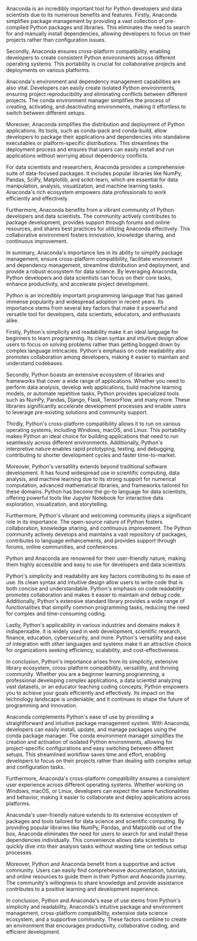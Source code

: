 Anaconda is an incredibly important tool for Python developers and data scientists due to its numerous benefits and features. Firstly, Anaconda simplifies package management by providing a vast collection of pre-compiled Python packages and libraries. This eliminates the need to search for and manually install dependencies, allowing developers to focus on their projects rather than configuration issues. 

Secondly, Anaconda ensures cross-platform compatibility, enabling developers to create consistent Python environments across different operating systems. This portability is crucial for collaborative projects and deployments on various platforms. 

Anaconda's environment and dependency management capabilities are also vital. Developers can easily create isolated Python environments, ensuring project reproducibility and eliminating conflicts between different projects. The conda environment manager simplifies the process of creating, activating, and deactivating environments, making it effortless to switch between different setups. 

Moreover, Anaconda simplifies the distribution and deployment of Python applications. Its tools, such as conda-pack and conda-build, allow developers to package their applications and dependencies into standalone executables or platform-specific distributions. This streamlines the deployment process and ensures that users can easily install and run applications without worrying about dependency conflicts.

For data scientists and researchers, Anaconda provides a comprehensive suite of data-focused packages. It includes popular libraries like NumPy, Pandas, SciPy, Matplotlib, and scikit-learn, which are essential for data manipulation, analysis, visualization, and machine learning tasks. Anaconda's rich ecosystem empowers data professionals to work efficiently and effectively.

Furthermore, Anaconda benefits from a vibrant community of Python developers and data scientists. The community actively contributes to package development, provides support through forums and online resources, and shares best practices for utilizing Anaconda effectively. This collaborative environment fosters innovation, knowledge sharing, and continuous improvement.

In summary, Anaconda's importance lies in its ability to simplify package management, ensure cross-platform compatibility, facilitate environment and dependency management, streamline distribution and deployment, and provide a robust ecosystem for data science. By leveraging Anaconda, Python developers and data scientists can focus on their core tasks, enhance productivity, and accelerate project development.

Python is an incredibly important programming language that has gained immense popularity and widespread adoption in recent years. Its importance stems from several key factors that make it a powerful and versatile tool for developers, data scientists, educators, and enthusiasts alike.

Firstly, Python's simplicity and readability make it an ideal language for beginners to learn programming. Its clean syntax and intuitive design allow users to focus on solving problems rather than getting bogged down by complex language intricacies. Python's emphasis on code readability also promotes collaboration among developers, making it easier to maintain and understand codebases.

Secondly, Python boasts an extensive ecosystem of libraries and frameworks that cover a wide range of applications. Whether you need to perform data analysis, develop web applications, build machine learning models, or automate repetitive tasks, Python provides specialized tools such as NumPy, Pandas, Django, Flask, TensorFlow, and many more. These libraries significantly accelerate development processes and enable users to leverage pre-existing solutions and community support.

Thirdly, Python's cross-platform compatibility allows it to run on various operating systems, including Windows, macOS, and Linux. This portability makes Python an ideal choice for building applications that need to run seamlessly across different environments. Additionally, Python's interpretive nature enables rapid prototyping, testing, and debugging, contributing to shorter development cycles and faster time-to-market.

Moreover, Python's versatility extends beyond traditional software development. It has found widespread use in scientific computing, data analysis, and machine learning due to its strong support for numerical computation, advanced mathematical libraries, and frameworks tailored for these domains. Python has become the go-to language for data scientists, offering powerful tools like Jupyter Notebook for interactive data exploration, visualization, and storytelling.

Furthermore, Python's vibrant and welcoming community plays a significant role in its importance. The open-source nature of Python fosters collaboration, knowledge sharing, and continuous improvement. The Python community actively develops and maintains a vast repository of packages, contributes to language enhancements, and provides support through forums, online communities, and conferences.

Python and Anaconda are renowned for their user-friendly nature, making them highly accessible and easy to use for developers and data scientists.

Python's simplicity and readability are key factors contributing to its ease of use. Its clean syntax and intuitive design allow users to write code that is both concise and understandable. Python's emphasis on code readability promotes collaboration and makes it easier to maintain and debug code. Additionally, Python's extensive standard library provides a wide range of functionalities that simplify common programming tasks, reducing the need for complex and time-consuming coding.

Lastly, Python's applicability in various industries and domains makes it indispensable. It is widely used in web development, scientific research, finance, education, cybersecurity, and more. Python's versatility and ease of integration with other languages and systems make it an attractive choice for organizations seeking efficiency, scalability, and cost-effectiveness.

In conclusion, Python's importance arises from its simplicity, extensive library ecosystem, cross-platform compatibility, versatility, and thriving community. Whether you are a beginner learning programming, a professional developing complex applications, a data scientist analyzing vast datasets, or an educator teaching coding concepts, Python empowers you to achieve your goals efficiently and effectively. Its impact on the technology landscape is undeniable, and it continues to shape the future of programming and innovation.

Anaconda complements Python's ease of use by providing a straightforward and intuitive package management system. With Anaconda, developers can easily install, update, and manage packages using the conda package manager. The conda environment manager simplifies the creation and activation of isolated Python environments, allowing for project-specific configurations and easy switching between different setups. This streamlined workflow saves time and effort, enabling developers to focus on their projects rather than dealing with complex setup and configuration tasks.

Furthermore, Anaconda's cross-platform compatibility ensures a consistent user experience across different operating systems. Whether working on Windows, macOS, or Linux, developers can expect the same functionalities and behavior, making it easier to collaborate and deploy applications across platforms.

Anaconda's user-friendly nature extends to its extensive ecosystem of packages and tools tailored for data science and scientific computing. By providing popular libraries like NumPy, Pandas, and Matplotlib out of the box, Anaconda eliminates the need for users to search for and install these dependencies individually. This convenience allows data scientists to quickly dive into their analysis tasks without wasting time on tedious setup processes.

Moreover, Python and Anaconda benefit from a supportive and active community. Users can easily find comprehensive documentation, tutorials, and online resources to guide them in their Python and Anaconda journey. The community's willingness to share knowledge and provide assistance contributes to a positive learning and development experience.

In conclusion, Python and Anaconda's ease of use stems from Python's simplicity and readability, Anaconda's intuitive package and environment management, cross-platform compatibility, extensive data science ecosystem, and a supportive community. These factors combine to create an environment that encourages productivity, collaborative coding, and efficient development.
